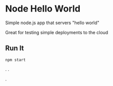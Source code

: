 # Node Hello World

Simple node.js app that servers "hello world"

Great for testing simple deployments to the cloud

## Run It

`npm start`

.
  .
  
.
